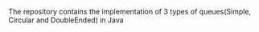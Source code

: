 The repository contains the implementation of 3 types of queues(Simple, Circular and DoubleEnded) in Java 
